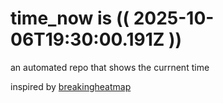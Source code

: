 # time_now is (( 2025-10-06T19:30:00.191Z ))

an automated repo that shows the currnent time

inspired by [breakingheatmap](https://github.com/breakingheatmap/breakingheatmap)